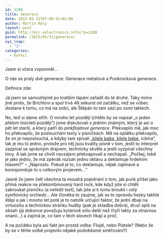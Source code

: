 ```yaml
---
id: 1288
title: Generace
date: 2015-05-31T07:00:51+01:00
author: Martin Maly
layout: post
guid: http://kcc.uelectronics.info/?p=1288
permalink: /2015/05/31/generace/
xyz_lnap:
  - "1"
categories:
  - Kuřecí
---
```

Jsem si včera vzpomněl&#8230;

O nás se praly dvě generace: Generace metalová a Punkrocková generace.

Definice zde:





Já jsem se samozřejmě po kratším tápání zařadil do té druhé. Taky mimo jiné proto, že Brichtovi a spol trvá 48 sekund od začátku, než se vůbec dostane k tomu, co má na srdci, ale Štěpán to tam sází po osmi taktech.

No, teď si dáme střih. O mnoho let později (chtělo by se napsat &#8222;o jeden přelom tisíciletí později&#8220;) jsme diskutovali s jedním známým, který je asi o pět let starší, a který patří do _pinkflojdové generace_. Překvapilo mě, jak moc ho překvapilo, že poslouchám texty v písničkách. Mě na oplátku překvapilo, že on je neposlouchá, a kdyby tam zpívali &#8222;[kilele baba, kilele bebe](https://www.youtube.com/watch?v=28LVQr6o87U), icbína&#8220;, tak je mu to jedno, protože pro něj jsou kvality písně v tom, jestli to interpret zazpíval se správným drajvem, technicky skvěle a jestli vyzpíval všechny tóny. A tak jsme se chvíli navzájem překvapovali a nechápali. &#8222;Počkej, tobě je jako jedno, že má zpěvák rozsah jednu oktávu a deklamuje hrdelním hlasem?&#8220; &#8211; &#8222;Naprosto. Pokud je to, co deklamuje, nějak zajímavé a koresponduje to s celkovým projevem&#8230;&#8220;

Jasně že jsem četl všechna ta moudrá pojednání o tom, jak punk přišel jako přímá reakce na překombinovaný hard rock, kde když jste si chtěli zabroukat písničku (a neřešit text), tak jste si k tomu broukli i celý symfonický orchestr&#8230; Ale člověka to zaujme, jak se to opravdu hezky takhle štěpí a jak i mnoho let poté je to natolik určující faktor, že jedni dbají na virtuozitu a technickou stránku hudby (pak je skladba dobrá), druzí spíš na obsah (já dokonce považuju kytarové sólo delší než čtyři takty za otravnou onanii&#8230;) a zajímá je, co tam v těch slovech říkají a proč.

A na počátku byla asi fakt jen prostá volba: Flojdi, nebo Pistole? (Nebo že by se v téhle volbě projevilo nějaké podvědomé směřování?)
